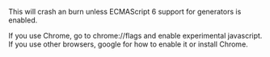 This will crash an burn unless ECMAScript 6 support for generators is enabled.

If you use Chrome, go to chrome://flags and enable experimental javascript.
If you use other browsers, google for how to enable it or install Chrome.
